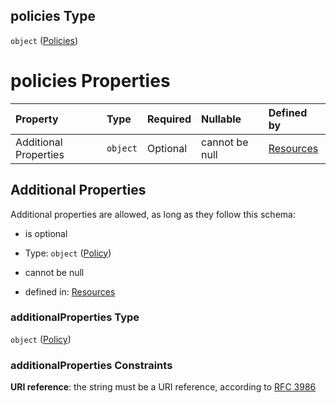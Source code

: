 ## policies Type

`object` ([Policies](resources-properties-resources-properties-policies.md))

# policies Properties

| Property              | Type     | Required | Nullable       | Defined by                                                                                                                |
| :-------------------- | :------- | :------- | :------------- | :------------------------------------------------------------------------------------------------------------------------ |
| Additional Properties | `object` | Optional | cannot be null | [Resources](definitions-definitions-policy.md "#/properties/Resources/properties/policies/additionalProperties") |

## Additional Properties

Additional properties are allowed, as long as they follow this schema:



*   is optional

*   Type: `object` ([Policy](definitions-definitions-policy.md))

*   cannot be null

*   defined in: [Resources](definitions-definitions-policy.md "#/properties/Resources/properties/policies/additionalProperties")

### additionalProperties Type

`object` ([Policy](definitions-definitions-policy.md))

### additionalProperties Constraints

**URI reference**: the string must be a URI reference, according to [RFC 3986](https://tools.ietf.org/html/rfc3986 "check the specification")

